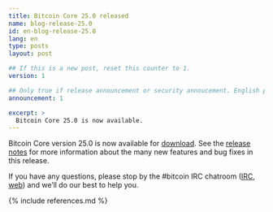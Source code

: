 ```yaml
---
title: Bitcoin Core 25.0 released
name: blog-release-25.0
id: en-blog-release-25.0
lang: en
type: posts
layout: post

## If this is a new post, reset this counter to 1.
version: 1

## Only true if release announcement or security annoucement. English posts only
announcement: 1

excerpt: >
  Bitcoin Core 25.0 is now available.
---
```

Bitcoin Core version 25.0 is now available for [download][download
page].  See the [release notes][] for more information about the many
new features and bug fixes in this release.

If you have any questions, please stop by the #bitcoin IRC chatroom
([IRC][irc], [web][web irc]) and we’ll do our best to help you.

[release notes]: /en/releases/25.0/
[IRC]: irc://irc.libera.chat/bitcoin
[web irc]: https://web.libera.chat/#bitcoin
[download page]: /en/download

{% include references.md %}

